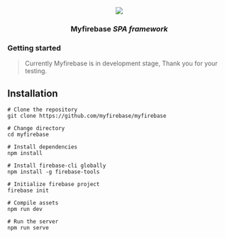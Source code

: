 
<p align="center">
<img src = "http://i.imgur.com/eui4MCQ.png">
</p>

<h3 align="center"><b>Myfirebase</b> <i> SPA framework</i></h3>

### Getting started

> Currently Myfirebase is in development stage, Thank you for your testing.

## Installation

```shell
# Clone the repository
git clone https://github.com/myfirebase/myfirebase

# Change directory
cd myfirebase

# Install dependencies
npm install

# Install firebase-cli globally
npm install -g firebase-tools

# Initialize firebase project
firebase init

# Compile assets
npm run dev

# Run the server
npm run serve
```
